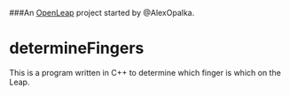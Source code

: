 ###An <a href="openleap.org">OpenLeap</a> project started by @AlexOpalka.

determineFingers
================

This is a program written in C++ to determine which finger is which on the Leap.
